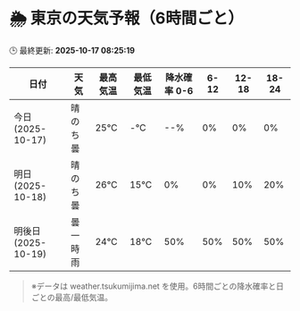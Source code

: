 # 🌦️ 東京の天気予報（6時間ごと）

🕒 最終更新: **2025-10-17 08:25:19**

| 日付 | 天気 | 最高気温 | 最低気温 | 降水確率 0-6 | 6-12 | 12-18 | 18-24 |
|------|------|----------|----------|------------|------|------|------|
| 今日 (2025-10-17) | 晴のち曇 | 25℃ | -℃ | --% | 0% | 0% | 0% |
| 明日 (2025-10-18) | 晴のち曇 | 26℃ | 15℃ | 0% | 0% | 10% | 20% |
| 明後日 (2025-10-19) | 曇一時雨 | 24℃ | 18℃ | 50% | 50% | 50% | 50% |

> ※データは weather.tsukumijima.net を使用。6時間ごとの降水確率と日ごとの最高/最低気温。